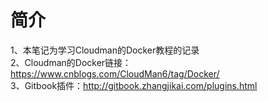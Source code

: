 # 简介

1、本笔记为学习Cloudman的Docker教程的记录    
2、Cloudman的Docker链接：https://www.cnblogs.com/CloudMan6/tag/Docker/    
3、Gitbook插件：http://gitbook.zhangjikai.com/plugins.html